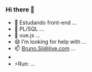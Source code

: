 ### Hi there 👋

- 🔭 Estudando front-end ...
- 🌱 PL/SQL ...
- 🤔 vue.js ...
- 😄 I’m looking for help with ...
- 📫 Bruno.Sii@live.com ...
-  
- ⚡Run: ...


